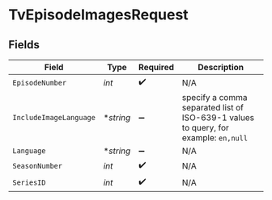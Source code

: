 # TvEpisodeImagesRequest


## Fields

| Field                                                                               | Type                                                                                | Required                                                                            | Description                                                                         |
| ----------------------------------------------------------------------------------- | ----------------------------------------------------------------------------------- | ----------------------------------------------------------------------------------- | ----------------------------------------------------------------------------------- |
| `EpisodeNumber`                                                                     | *int*                                                                               | :heavy_check_mark:                                                                  | N/A                                                                                 |
| `IncludeImageLanguage`                                                              | **string*                                                                           | :heavy_minus_sign:                                                                  | specify a comma separated list of ISO-639-1 values to query, for example: `en,null` |
| `Language`                                                                          | **string*                                                                           | :heavy_minus_sign:                                                                  | N/A                                                                                 |
| `SeasonNumber`                                                                      | *int*                                                                               | :heavy_check_mark:                                                                  | N/A                                                                                 |
| `SeriesID`                                                                          | *int*                                                                               | :heavy_check_mark:                                                                  | N/A                                                                                 |